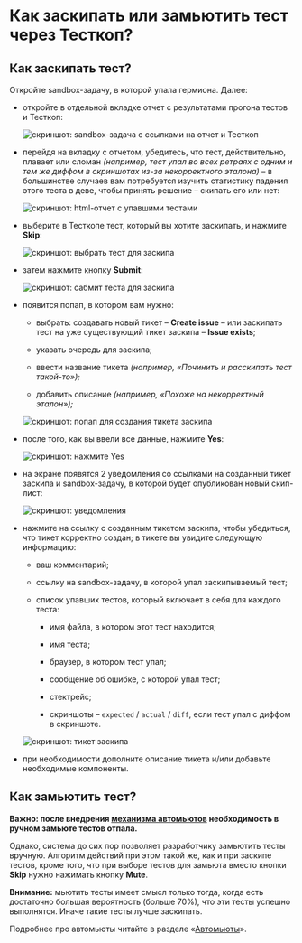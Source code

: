 # Как заскипать или замьютить тест через Тесткоп?

## Как заскипать тест?

Откройте sandbox-задачу, в которой упала гермиона. Далее:

- откройте в отдельной вкладке отчет с результатами прогона тестов и Тесткоп:

  ![скриншот: sandbox-задача с ссылками на отчет и Тесткоп](https://jing.yandex-team.ru/files/robot-testcop/testcop.doc.user.how-to-skip-or-mute-test.open-sb-task.png)

- перейдя на вкладку с отчетом, убедитесь, что тест, действительно, плавает или сломан *(например, тест упал во всех ретраях с одним и тем же диффом в скриншотах из-за некорректного эталона)* – в большинстве случаев вам потребуется изучить статистику падения этого теста в деве, чтобы принять решение – скипать его или нет:

  ![скриншот: html-отчет с упавшими тестами](https://jing.yandex-team.ru/files/robot-testcop/testcop.doc.user.how-to-skip-or-mute-test.html-report-with-failed-tests.png)

- выберите в Тесткопе тест, который вы хотите заскипать, и нажмите **Skip**:

  ![скриншот: выбрать тест для заскипа](https://jing.yandex-team.ru/files/robot-testcop/testcop.doc.user.how-to-skip-or-mute-test.select-test-to-skip.png)

- затем нажмите кнопку **Submit**:

  ![скриншот: сабмит теста для заскипа](https://jing.yandex-team.ru/files/robot-testcop/testcop.doc.user.how-to-skip-or-mute-test.submit-test-to-skip.png)

- появится попап, в котором вам нужно:

  - выбрать: создавать новый тикет – **Create issue** – или заскипать тест на уже существующий тикет заскипа –  **Issue exists**;

  - указать очередь для заскипа;

  - ввести название тикета *(например, «Починить и расскипать тест такой-то»);*

  - добавить описание *(например, «Похоже на некорректный эталон»);*
  
  ![скриншот: попап для создания тикета заскипа](https://jing.yandex-team.ru/files/robot-testcop/testcop.doc.user.how-to-skip-or-mute-test.create-issue.png)

- после того, как вы ввели все данные, нажмите **Yes**:
  
  ![скриншот: нажмите Yes](https://jing.yandex-team.ru/files/robot-testcop/testcop.doc.user.how-to-skip-or-mute-test.create-issue-yes.png)

- на экране появятся 2 уведомления со ссылками на созданный тикет заскипа и sandbox-задачу, в которой будет опубликован новый скип-лист:

  ![скриншот: уведомления](https://jing.yandex-team.ru/files/robot-testcop/testcop.doc.user.how-to-skip-or-mute-test.skip-notifications.png)

- нажмите на ссылку с созданным тикетом заскипа, чтобы убедиться, что тикет корректно создан; в тикете вы увидите следующую информацию:

  - ваш комментарий;

  - ссылку на sandbox-задачу, в которой упал заскипываемый тест;

  - список упавших тестов, который включает в себя для каждого теста:

    - имя файла, в котором этот тест находится;

    - имя теста;

    - браузер, в котором тест упал;

    - сообщение об ошибке, с которой упал тест;

    - стектрейс;

    - скриншоты – `expected` / `actual` / `diff`, если тест упал с диффом в скриншоте.

  ![скриншот: тикет заскипа](https://jing.yandex-team.ru/files/robot-testcop/testcop.doc.user.how-to-skip-or-mute-test.ticket.png)

- при необходимости дополните описание тикета и/или добавьте необходимые компоненты.

## Как замьютить тест?

**Важно: после внедрения [механизма автомьютов][auto-mutes] необходимость в ручном замьюте тестов отпала.**

Однако, система до сих пор позволяет разработчику замьютить тесты вручную. Алгоритм действий при этом такой же, как и при заскипе тестов, кроме того, что при выборе тестов для замьюта вместо кнопки **Skip** нужно нажимать кнопку **Mute**.

**Внимание:** мьютить тесты имеет смысл только тогда, когда есть достаточно большая вероятность (больше 70%), что эти тесты успешно выполнятся. Иначе такие тесты лучше заскипать.

Подробнее про автомьюты читайте в разделе «[Автомьюты][auto-mutes]».

[auto-mutes]: https://doc.yandex-team.ru/si-infra/tests-stability/testcop/testcop-auto-mutes.html
